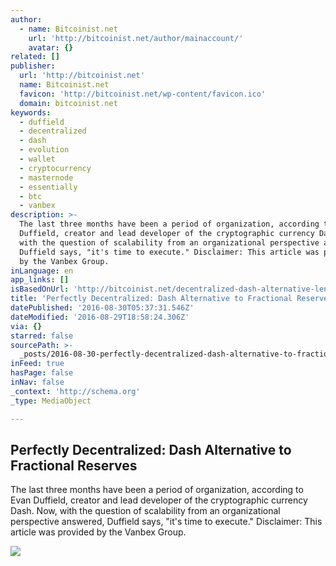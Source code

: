 ```yaml
---
author:
  - name: Bitcoinist.net
    url: 'http://bitcoinist.net/author/mainaccount/'
    avatar: {}
related: []
publisher:
  url: 'http://bitcoinist.net'
  name: Bitcoinist.net
  favicon: 'http://bitcoinist.net/wp-content/favicon.ico'
  domain: bitcoinist.net
keywords:
  - duffield
  - decentralized
  - dash
  - evolution
  - wallet
  - cryptocurrency
  - masternode
  - essentially
  - btc
  - vanbex
description: >-
  The last three months have been a period of organization, according to Evan
  Duffield, creator and lead developer of the cryptographic currency Dash. Now,
  with the question of scalability from an organizational perspective answered,
  Duffield says, "it's time to execute." Disclaimer: This article was provided
  by the Vanbex Group.
inLanguage: en
app_links: []
isBasedOnUrl: 'http://bitcoinist.net/decentralized-dash-alternative-lending/'
title: 'Perfectly Decentralized: Dash Alternative to Fractional Reserves'
datePublished: '2016-08-30T05:37:31.546Z'
dateModified: '2016-08-29T18:58:24.306Z'
via: {}
starred: false
sourcePath: >-
  _posts/2016-08-30-perfectly-decentralized-dash-alternative-to-fractional-rese.md
inFeed: true
hasPage: false
inNav: false
_context: 'http://schema.org'
_type: MediaObject

---
```

<article style=""><h1>Perfectly Decentralized: Dash Alternative to Fractional Reserves</h1><p>The last three months have been a period of organization, according to Evan Duffield, creator and lead developer of the cryptographic currency Dash. Now, with the question of scalability from an organizational perspective answered, Duffield says, "it's time to execute." Disclaimer: This article was provided by the Vanbex Group.</p><img src="http://bitcoinist.net/wp-content/uploads/2016/08/Tech-evolution.jpg" /></article>